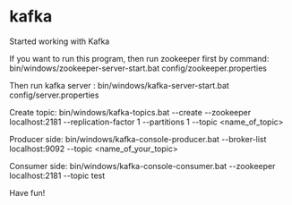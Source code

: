 # kafka
Started working with Kafka

If you want to run this program, then run zookeeper first by command:
 bin/windows/zookeeper-server-start.bat config/zookeeper.properties
 
 Then run kafka server :
 bin/windows/kafka-server-start.bat config/server.properties

Create topic:
bin/windows/kafka-topics.bat --create --zookeeper localhost:2181 --replication-factor 1 --partitions 1 --topic <name_of_topic>

Producer side:
bin/windows/kafka-console-producer.bat --broker-list localhost:9092 --topic <name_of_your_topic>

Consumer side:
bin/windows/kafka-console-consumer.bat --zookeeper localhost:2181 --topic test

Have fun!
